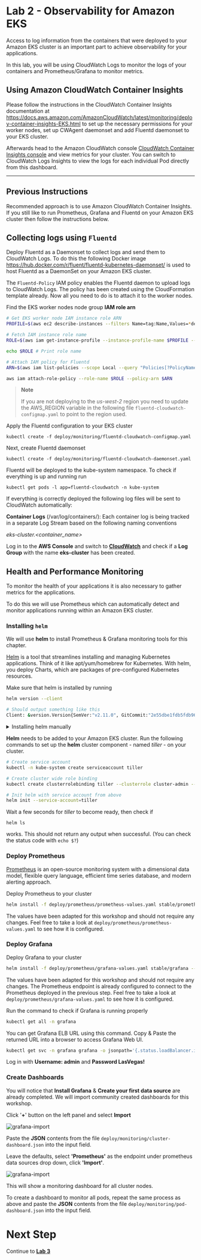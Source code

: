 # Lab 2 - Observability for Amazon EKS

Access to log information from the containers that were deployed to your Amazon EKS cluster is an important part to achieve observability for your applications.

In this lab, you will be using CloudWatch Logs to monitor the logs of your containers and Prometheus/Grafana to monitor metrics.

## Using Amazon CloudWatch Container Insights
Please follow the instructions in the CloudWatch Container Insights documentation at https://docs.aws.amazon.com/AmazonCloudWatch/latest/monitoring/deploy-container-insights-EKS.html
to set up the necessary permissions for your worker nodes, set up CWAgent daemonset and add Fluentd daemonset to your EKS cluster.

Afterwards head to the Amazon CloudWatch console [CloudWatch Container Insights console](https://eu-central-1.console.aws.amazon.com/cloudwatch/home?region=eu-central-1#cw:dashboard=Container;context=~(clusters~(~)~dimensions~(~)~performanceType~'ClusterName)) and view metrics for your cluster. You can switch to CloudWatch Logs Insights to view the logs for each individual Pod directly from this dashboard.

***
## Previous Instructions

Recommended approach is to use Amazon CloudWatch Container Insights. If you still like to run Prometheus, Grafana and Fluentd on your Amazon EKS cluster then follow the instructions below.

## Collecting logs using `Fluentd`
Deploy Fluentd as a Daemonset to collect logs and send them to CloudWatch Logs. To do this the following Docker image https://hub.docker.com/r/fluent/fluentd-kubernetes-daemonset/ is used to host Fluentd as a DaemonSet on your Amazon EKS cluster.

The `Fluentd-Policy` IAM policy enables the Fluentd daemon to upload logs to CloudWatch Logs. The policy has been created using the CloudFormation template already. Now all you need to do is to attach it to the worker nodes.

Find the EKS worker nodes node group **IAM role arn**
```bash
# Get EKS worker node IAM instance role ARN
PROFILE=$(aws ec2 describe-instances --filters Name=tag:Name,Values=*dev303-workshop* --query 'Reservations[0].Instances[0].IamInstanceProfile.Arn' --output text | cut -d '/' -f 2)

# Fetch IAM instance role name
ROLE=$(aws iam get-instance-profile --instance-profile-name $PROFILE --query "InstanceProfile.Roles[0].RoleName" --output text)

echo $ROLE # Print role name

# Attach IAM policy for Fluentd
ARN=$(aws iam list-policies --scope Local --query "Policies[?PolicyName=='Fluentd-Policy'].Arn" --output text)

aws iam attach-role-policy --role-name $ROLE --policy-arn $ARN
```

> **Note**
>
> If you are not deploying to the *us-west-2* region you need to update the AWS_REGION variable in the following file `fluentd-cloudwatch-configmap.yaml` to point to the region used.

Apply the Fluentd configuration to your EKS cluster
```
kubectl create -f deploy/monitoring/fluentd-cloudwatch-configmap.yaml
```

Next, create Fluentd daemonset
```
kubectl create -f deploy/monitoring/fluentd-cloudwatch-daemonset.yaml
```

Fluentd will be deployed to the kube-system namespace. To check if everything is up and running run 
```
kubectl get pods -l app=fluentd-cloudwatch -n kube-system
```

If everything is correctly deployed the following log files will be sent to CloudWatch automatically:

**Container Logs** (/var/log/containers/):
Each container log is being tracked in a separate Log Stream based on the following naming conventions

*eks-cluster.<container_name>*

Log in to the **AWS Console** and switch to [**CloudWatch**](https://console.aws.amazon.com/cloudwatch/home#logs:) and check if a **Log Group** with the name **eks-cluster** has been created.

## Health and Performance Monitoring

To monitor the health of your applications it is also necessary to gather metrics for the applications.

To do this we will use Prometheus which can automatically detect and monitor applications running within an Amazon EKS cluster.

### Installing `helm`

We will use **helm** to install Prometheus & Grafana monitoring tools for this chapter.

[Helm](https://helm.sh/) is a tool that streamlines installing and managing Kubernetes applications. Think of it like apt/yum/homebrew for Kubernetes. With helm, you deploy Charts, which are packages of pre-configured Kubernetes resources.

Make sure that helm is installed by running
```bash
helm version --client

# Should output something like this
Client: &version.Version{SemVer:"v2.11.0", GitCommit:"2e55dbe1fdb5fdb96b75ff144a339489417b146b", GitTreeState:"clean"}
```

<details><summary>Installing helm manually</summary>
<p>

If helm is not already installed, run
```bash
# Install helm
curl "https://raw.githubusercontent.com/kubernetes/helm/master/scripts/get" > get_helm.sh
chmod +x get_helm.sh
./get_helm.sh
```

</p>
</details>

**Helm** needs to be added to your Amazon EKS cluster. Run the following commands to set up the **helm** cluster component - named *tiller* - on your cluster.

```bash
# Create service account
kubectl -n kube-system create serviceaccount tiller

# Create cluster wide role binding
kubectl create clusterrolebinding tiller --clusterrole cluster-admin --serviceaccount=kube-system:tiller

# Init helm with service account from above
helm init --service-account=tiller
```

Wait a few seconds for *tiller* to become ready, then check if 
```
helm ls
```
works. This should not return any output when successful. (You can check the status code with `echo $?`)

### Deploy Prometheus

[Prometheus](https://prometheus.io) is an open-source monitoring system with a dimensional data model, flexible query language, efficient time series database, and modern alerting approach.

Deploy Prometheus to your cluster

```bash
helm install -f deploy/prometheus/prometheus-values.yaml stable/prometheus --name prometheus --namespace prometheus
```

The values have been adapted for this workshop and should not require any changes. Feel free to take a look at `deploy/prometheus/prometheus-values.yaml` to see how it is configured.

### Deploy Grafana

Deploy Grafana to your cluster

```bash
helm install -f deploy/prometheus/grafana-values.yaml stable/grafana --name grafana --namespace grafana
```

The values have been adapted for this workshop and should not require any changes. The Prometheus endpoint is already configured to connect to the Prometheus deployed in the previous step. Feel free to take a look at `deploy/prometheus/grafana-values.yaml` to see how it is configured.

Run the command to check if Grafana is running properly

```bash
kubectl get all -n grafana
```

You can get Grafana ELB URL using this command. Copy & Paste the returned URL into a browser to access Grafana Web UI.

```bash
kubectl get svc -n grafana grafana -o jsonpath='{.status.loadBalancer.ingress[0].hostname}'
```

Log in with **Username: admin** and **Password LasVegas!**

### Create Dashboards

You will notice that **Install Grafana** & **Create your first data source** are already completed. We will import community created dashboards for this workshop.

Click '**+**' button on the left panel and select **Import**

![grafana-import](images/grafana-import.png)

Paste the **JSON** contents from the file `deploy/monitoring/cluster-dashboard.json` into the input field.

Leave the defaults, select **'Prometheus'** as the endpoint under prometheus data sources drop down, click **'Import'**.

![grafana-import](images/grafana-datasource.png)

This will show a monitoring dashboard for all cluster nodes.

To create a dashboard to monitor all pods, repeat the same process as above and paste the **JSON** contents from the file `deploy/monitoring/pod-dashboard.json` into the input field.

# Next Step

Continue to [**Lab 3**](lab3.md)